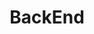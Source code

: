 ---
title: BackEnd
description: 백엔드에 관한 공부
image: icons8-backend-100.png

# Badge style
style:
    background: "#87ceeb"
    color: "#fff"
---